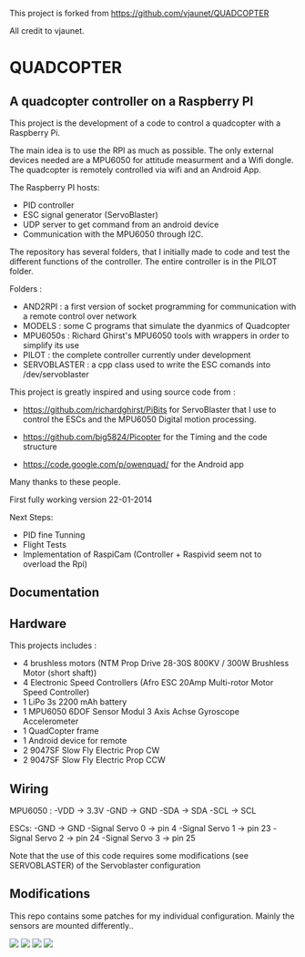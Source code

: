 This project is forked from https://github.com/vjaunet/QUADCOPTER

All credit to vjaunet.

QUADCOPTER
==========

A quadcopter controller on a Raspberry PI
------------------------------------------

This project is the development of a code to control a quadcopter
with a Raspberry Pi.

The main idea is to use the RPI as much as possible. The only external
devices needed are a MPU6050 for attitude measurment and a Wifi dongle.
The quadcopter is remotely controlled via wifi and an Android App.


The Raspberry PI hosts:
- PID controller
- ESC signal generator (ServoBlaster)
- UDP server to get command from an android device
- Communication with the MPU6050 through I2C.

The repository has several folders, that I initially made to code and test
the different functions of the controller. The entire controller is in the
PILOT folder.

Folders :
- AND2RPI  : a first version of socket programming for communication with
a remote control over network
- MODELS   : some C programs that simulate the dyanmics of Quadcopter
- MPU6050s : Richard Ghirst's MPU6050 tools with wrappers in order to simplify
its use
- PILOT  : the complete controller currently under development
- SERVOBLASTER : a cpp class used to write the ESC comands into /dev/servoblaster

This project is greatly inspired and using source code from :
- https://github.com/richardghirst/PiBits
for ServoBlaster that I use to control the ESCs and the MPU6050 Digital motion processing.

- https://github.com/big5824/Picopter
for the Timing and the code structure

- https://code.google.com/p/owenquad/
for the Android app

Many thanks to these people.

First fully working version 22-01-2014

Next Steps:
- PID fine Tunning
- Flight Tests
- Implementation of RaspiCam
(Controller + Raspivid seem not to overload the Rpi)


Documentation
-------------



Hardware
--------

This projects includes :
- 4 brushless motors (NTM Prop Drive 28-30S 800KV / 300W Brushless Motor (short shaft))
- 4 Electronic Speed Controllers (Afro ESC 20Amp Multi-rotor Motor Speed Controller)
- 1 LiPo 3s 2200 mAh battery
- 1 MPU6050 6DOF Sensor Modul 3 Axis Achse Gyroscope Accelerometer
- 1 QuadCopter frame
- 1 Android device for remote
- 2 9047SF Slow Fly Electric Prop CW
- 2 9047SF Slow Fly Electric Prop CCW

Wiring
------

MPU6050 :
-VDD -> 3.3V
-GND -> GND
-SDA -> SDA
-SCL -> SCL


ESCs:
-GND -> GND
-Signal Servo 0 -> pin 4
-Signal Servo 1 -> pin 23
-Signal Servo 2 -> pin 24
-Signal Servo 3 -> pin 25

Note that the use of this code requires some modifications (see SERVOBLASTER) of the Servoblaster configuration

Modifications
------
This repo contains some patches for my individual configuration. Mainly the sensors are mounted differently..

![](media/1.jpg)
![](media/2.jpg)
![](media/3.jpg)
![](media/4.jpg)
